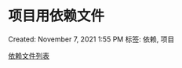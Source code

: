 # 项目用依赖文件

Created: November 7, 2021 1:55 PM
标签: 依赖, 项目

[依赖文件列表](%E4%BE%9D%E8%B5%96%E6%96%87%E4%BB%B6%E5%88%97%E8%A1%A8%20439d59a5baf24b4e824fc36ed12154e2.csv)